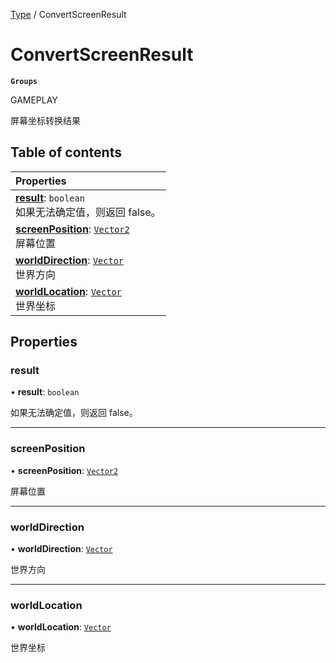 [Type](../modules/Type.Type.md) / ConvertScreenResult

# ConvertScreenResult <Badge type="tip" text="Class" /> <Score text="ConvertScreenResult" />

**`Groups`**

GAMEPLAY

屏幕坐标转换结果

## Table of contents

| Properties |
| :-----|
| **[result](Type.ConvertScreenResult.md#result)**: `boolean` <br> 如果无法确定值，则返回  false。|
| **[screenPosition](Type.ConvertScreenResult.md#screenposition)**: [`Vector2`](Type.Vector2.md) <br> 屏幕位置|
| **[worldDirection](Type.ConvertScreenResult.md#worlddirection)**: [`Vector`](Type.Vector.md) <br> 世界方向|
| **[worldLocation](Type.ConvertScreenResult.md#worldlocation)**: [`Vector`](Type.Vector.md) <br> 世界坐标|

## Properties

### result <Score text="result" /> 

• **result**: `boolean`

如果无法确定值，则返回  false。

___

### screenPosition <Score text="screenPosition" /> 

• **screenPosition**: [`Vector2`](Type.Vector2.md)

屏幕位置

___

### worldDirection <Score text="worldDirection" /> 

• **worldDirection**: [`Vector`](Type.Vector.md)

世界方向

___

### worldLocation <Score text="worldLocation" /> 

• **worldLocation**: [`Vector`](Type.Vector.md)

世界坐标
